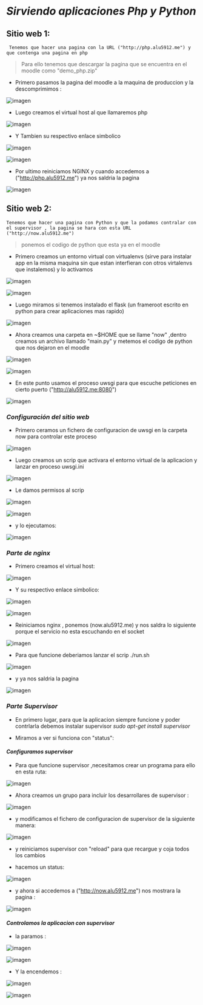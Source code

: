 # *Sirviendo aplicaciones Php y Python*  

## Sitio web 1:    

     Tenemos que hacer una pagina con la URL ("http://php.alu5912.me") y que contenga una pagina en php

> Para ello tenemos que descargar la pagina  que se encuentra en el moodle como "demo_php.zip"

* Primero pasamos la pagina del moodle a la maquina de produccion y la descomprimimos :  

![imagen](./IMG/1.PNG)

* Luego creamos el virtual host al que llamaremos php   

![imagen](./IMG/2.PNG)
* Y Tambien su respectivo enlace simbolico  

![imagen](./IMG/3.PNG)  

![imagen](./IMG/4.PNG)
* Por ultimo reiniciamos NGINX  y cuando  accedemos a ("http://php.alu5912.me") ya nos saldria la pagina

![imagen](./IMG/5.PNG)

## Sitio web 2:    

    Tenemos que hacer una pagina con Python y que la podamos contralar con el supervisor , la pagina se hara con esta URL ("http://now.alu5912.me")

> ponemos el codigo de python que esta ya en el moodle  

* Primero creamos un entorno virtual con virtualenvs (sirve para instalar app en la misma maquina sin que estan interfieran con otros virtalenvs que instalemos) y lo activamos

![imagen](./IMG/2/1.python.PNG)

![imagen](./IMG/2/003.PNG)   

* Luego miramos si tenemos instalado el flask (un frameroot escrito en python para crear aplicaciones mas rapido)    

![imagen](./IMG/2/004.PNG)

* Ahora  creamos una carpeta en   ~$HOME que se llame "now" ,dentro creamos un  archivo llamado "main.py" y metemos el codigo de python que nos dejaron en el moodle

![imagen](./IMG/2/001.PNG)  


![imagen](./IMG/2/002.PNG)

* En este punto usamos el proceso uwsgi para que escuche peticiones en cierto puerto  ("http://alu5912.me:8080")


![imagen](./IMG/2/005.PNG)  

### *Configuración del sitio web*

* Primero ceramos un fichero de configuracion de uwsgi en la carpeta now para controlar este proceso

![imagen](./IMG/2/006.PNG)  


* Luego creamos un scrip que activara el entorno virtual de la aplicacion  y lanzar en proceso uwsgi.ini   

![imagen](./IMG/2/007.PNG)    

* Le damos permisos al scrip

![imagen](./IMG/2/008.PNG)   

![imagen](./IMG/2/009.PNG)    

* y lo ejecutamos:  

![imagen](./IMG/2/010.PNG)   

### *Parte de nginx*  

* Primero creamos el virtual host:    

![imagen](./IMG/2/011.PNG)   

* Y su respectivo enlace simbolico:    

![imagen](./IMG/2/012.PNG)    

![imagen](./IMG/2/013.PNG)    

* Reiniciamos nginx , ponemos (now.alu5912.me) y nos saldra lo siguiente porque el servicio no esta escuchando en el socket

![imagen](./IMG/2/parado1.PNG)  

* Para que funcione deberiamos lanzar el scrip ./run.sh  

![imagen](./IMG/2/010.PNG)  

* y ya nos saldria la pagina

![imagen](./IMG/2/016.PNG)   

### *Parte Supervisor*    

* En primero lugar, para que la aplicacion siempre funcione y poder contrlarla debemos instalar supervisor *sudo apt-get install supervisor*  

* Miramos a ver si funciona con "status":  

#### *Configuramos supervisor*  

* Para que funcione supervisor ,necesitamos crear un programa para ello en esta ruta:   

![imagen](./IMG/2/progarm.PNG)

* Ahora creamos un grupo para incluir los desarrollares de supervisor :  

![imagen](./IMG/2/019.PNG)   

* y modificamos el fichero de configuracion de supervisor de la siguiente manera:  

![imagen](./IMG/2/020.PNG)   

* y reiniciamos supervisor  con "reload" para que recargue y coja todos los cambios  


* hacemos un status:  

![imagen](./IMG/2/018.PNG)   

* y ahora si accedemos a ("http://now.alu5912.me") nos mostrara la pagina :   

![imagen](./IMG/2/016.PNG)

#### *Controlamos la aplicacion con supervisor*  

* la paramos :  

![imagen](./IMG/2/para1.PNG)   

![imagen](./IMG/2/parado1.PNG)   


* Y la encendemos :  


![imagen](./IMG/2/start1.PNG)    


![imagen](./IMG/2/016.PNG)   
